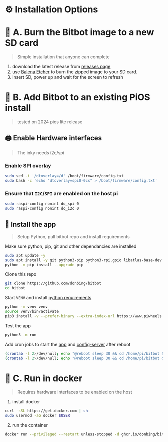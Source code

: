 # ⚙️ Installation Options

# 🎴 **A**. Burn the Bitbot image to a new SD card
> Simple installation that anyone can complete
1. download the latest release from [releases page](https://github.com/donbing/bitbot/releases)  
2. use [Balena Etcher](https://www.balena.io/etcher/) to burn the zipped image to your SD card.
3. insert SD, power up and wait for the screen to refresh


# 🍓 **B**. Add Bitbot to an existing PiOS install
> tested on 2024 pios lite release

## 🖨️ Enable Hardware interfaces
> The inky needs i2c/spi
### Enable SPI overlay 
```sh
sudo sed -i '/dtoverlay=/d' /boot/firmware/config.txt
sudo bash -c 'echo "dtoverlay=spi0-0cs" > /boot/firmware/config.txt'
```
### Ensure that `I2C`/`SPI` are enabled on the host pi
```sh
sudo raspi-config nonint do_spi 0
sudo raspi-config nonint do_i2c 0
```

## 💾 Install the app
> Setup Python, pull bitbot repo and install requirements

Make sure python, pip, git and other dependancies are installed
```sh
sudo apt update -y
sudo apt install -y git python3-pip python3-rpi.gpio libatlas-base-dev libopenjp2-7 libtiff5 libxcb1 libfreetype6-dev
python -m pip install --upgrade pip
```  

Clone this repo 
```sh
git clone https://github.com/donbing/bitbot
cd bitbot 
```

Start `VENV` and install [python requirements](/requirements.txt)
```sh
python -m venv venv
source venv/bin/activate
pip3 install -v --prefer-binary --extra-index-url https://www.piwheels.org/simple -r requirements.txt
```

Test the app 
```sh
python3 -m run
```

Add cron jobs to start the [app](/run.py) and [config-server](/src/configuration/config_webserver.py) after reboot
```sh
(crontab -l 2>/dev/null; echo "@reboot sleep 30 && cd /home/pi/bitbot && python3 run.py") | crontab -
(crontab -l 2>/dev/null; echo "@reboot sleep 30 && cd /home/pi/bitbot && python3 src/configuration/config_webserver.py") | crontab -
```

# 🐳 **C**. Run in docker
> Requires hardware interfaces to be enabled on the host

1. install docker
```sh
curl -sSL https://get.docker.com | sh
sudo usermod -aG docker $USER
```

2. run the container
```sh
docker run --privileged --restart unless-stopped -d ghcr.io/donbing/bitbot:release
```
